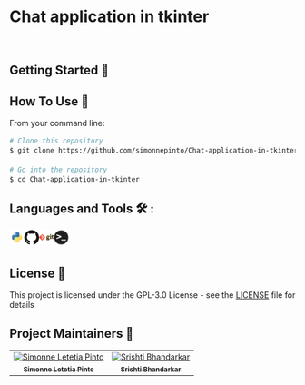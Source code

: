 

# Chat application in tkinter 
&nbsp;&nbsp;&nbsp;&nbsp;&nbsp;&nbsp;&nbsp;&nbsp;&nbsp;&nbsp;&nbsp;&nbsp;&nbsp;&nbsp;&nbsp;&nbsp;&nbsp;&nbsp;&nbsp;&nbsp;&nbsp;&nbsp;&nbsp;&nbsp;&nbsp;&nbsp;&nbsp;&nbsp;&nbsp;&nbsp;


## Getting Started 🚀

## How To Use 🔧

From your command line:

```bash
# Clone this repository
$ git clone https://github.com/simonnepinto/Chat-application-in-tkinter.git

# Go into the repository
$ cd Chat-application-in-tkinter
```



## Languages and Tools 🛠️ :

[<img align="left" alt="Python" width="26px" src="https://raw.githubusercontent.com/github/explore/80688e429a7d4ef2fca1e82350fe8e3517d3494d/topics/python/python.png"/>](#)
[<img align="left" alt="GitHub" width="26px" src="https://raw.githubusercontent.com/github/explore/78df643247d429f6cc873026c0622819ad797942/topics/github/github.png" />](#)
[<img align="left" alt="Git" width="26px" src="https://raw.githubusercontent.com/github/explore/80688e429a7d4ef2fca1e82350fe8e3517d3494d/topics/git/git.png" />](#)
[<img align="left" alt="Terminal" width="26px" src="https://raw.githubusercontent.com/github/explore/80688e429a7d4ef2fca1e82350fe8e3517d3494d/topics/terminal/terminal.png" />](#)
<br><br>

 
## License 📄

This project is licensed under the GPL-3.0 License - see the [LICENSE](./LICENSE) file for details

## Project Maintainers 🚧

<table>
  <tr>
    <td align="center"><a href="https://www.linkedin.com/in/simonnepinto/"><img src="https://avatars1.githubusercontent.com/u/53074235?s=400&v=4" width="100px;" alt="Simonne Letetia Pinto"/><br /><sub><b>Simonne Letetia Pinto</b></sub></a></td>
    <td align="center"><a href="https://www.linkedin.com/in/srishtibhandarkar/"><img src="https://media-exp1.licdn.com/dms/image/C5603AQHNGlvYPRTcOg/profile-displayphoto-shrink_200_200/0/1596458200423?e=1613606400&v=beta&t=f4aS4Gp26DYo-boRJmJ3f-sXiu2kunjGLkPRaC9J6T4" width="100px;" alt="Srishti Bhandarkar"/><br /><sub><b>Srishti Bhandarkar</b></sub></a></td>
  </tr>
</table>



